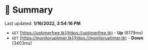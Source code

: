 # 📖 Summary
Last updated: **1/16/2022, 3:54:16 PM**

- `GET` [https://uptimerfree.tk](https://uptimerfree.tk) - **Up** (6179ms)
- `GET` [https://monitoruptimer.tk](https://monitoruptimer.tk) - **Down** (3403ms)
